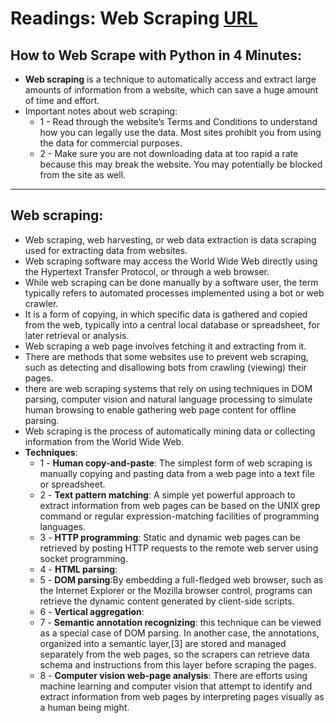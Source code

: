 # Readings: Web Scraping [URL](https://github.com/MohamadSheikhAlshabab/401-reading-note/blob/master/Read17.md)

## How to Web Scrape with Python in 4 Minutes:

  - __Web scraping__ is a technique to automatically access and extract large amounts of information from a website, which can save a huge amount of time and effort.
  - Important notes about web scraping:
    - 1 - Read through the website’s Terms and Conditions to understand how you can legally use the data. Most sites prohibit you from using the data for commercial purposes.
    - 2 - Make sure you are not downloading data at too rapid a rate because this may break the website. You may potentially be blocked from the site as well.
---
## Web scraping:
  - Web scraping, web harvesting, or web data extraction is data scraping used for extracting data from websites.
  - Web scraping software may access the World Wide Web directly using the Hypertext Transfer Protocol, or through a web browser.
  -  While web scraping can be done manually by a software user, the term typically refers to automated processes implemented using a bot or web crawler.
  - It is a form of copying, in which specific data is gathered and copied from the web, typically into a central local database or spreadsheet, for later retrieval or analysis.
  - Web scraping a web page involves fetching it and extracting from it.
  - There are methods that some websites use to prevent web scraping, such as detecting and disallowing bots from crawling (viewing) their pages.
  - there are web scraping systems that rely on using techniques in DOM parsing, computer vision and natural language processing to simulate human browsing to enable gathering web page content for offline parsing.
  - Web scraping is the process of automatically mining data or collecting information from the World Wide Web.
  - __Techniques__:
    - 1 -  __Human copy-and-paste__: The simplest form of web scraping is manually copying and pasting data from a web page into a text file or spreadsheet.
    - 2 -  __Text pattern matching__: A simple yet powerful approach to extract information from web pages can be based on the UNIX grep command or regular expression-matching facilities of programming languages.
    - 3 -  __HTTP programming__: Static and dynamic web pages can be retrieved by posting HTTP requests to the remote web server using socket programming.
    - 4 -  __HTML parsing__:
    - 5 -  __DOM parsing__:By embedding a full-fledged web browser, such as the Internet Explorer or the Mozilla browser control, programs can retrieve the dynamic content generated by client-side scripts.
    - 6 -  __Vertical aggregation__:
    - 7 -  __Semantic annotation recognizing__:  this technique can be viewed as a special case of DOM parsing. In another case, the annotations, organized into a semantic layer,[3] are stored and managed separately from the web pages, so the scrapers can retrieve data schema and instructions from this layer before scraping the pages.
    - 8 -  __Computer vision web-page analysis__: There are efforts using machine learning and computer vision that attempt to identify and extract information from web pages by interpreting pages visually as a human being might.

    
